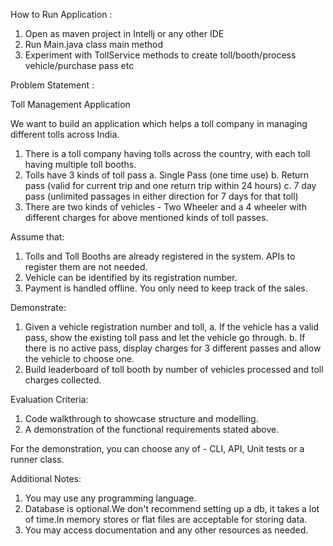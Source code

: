 How to Run Application :

1. Open as maven project in Intellj or any other IDE
2. Run Main.java class main method
3. Experiment with TollService methods to create toll/booth/process vehicle/purchase pass etc



Problem Statement :

Toll Management Application

We want to build an application which helps a toll company in managing different tolls across India.

1. There is a toll company having tolls across the country, with each toll having multiple toll booths.
2. Tolls have 3 kinds of toll pass
   a. Single Pass (one time use)
   b. Return pass (valid for current trip and one return trip within 24 hours)
   c. 7 day pass (unlimited passages in either direction for 7 days for that toll)
3. There are two kinds of vehicles - Two Wheeler and a 4 wheeler with different charges for above mentioned kinds of toll passes.

Assume that:

1. Tolls and Toll Booths are already registered in the system. APIs to register them are not needed.
2. Vehicle can be identified by its registration number.
3. Payment is handled offline. You only need to keep track of the sales.

Demonstrate:

1. Given a vehicle registration number and toll,
   a. If the vehicle has a valid pass, show the existing toll pass and let the vehicle go through.
   b. If there is no active pass, display charges for 3 different passes and allow the vehicle to choose one.
2. Build leaderboard of toll booth by number of vehicles processed and toll charges collected.

Evaluation Criteria:
1. Code walkthrough to showcase structure and modelling.
2. A demonstration of the functional requirements stated above.

For the demonstration, you can choose any of - CLI, API, Unit tests or a runner class.

Additional Notes:

1. You may use any programming language.
2. Database is optional.We don't recommend setting up a db, it takes a lot of time.In memory stores or flat files are acceptable for storing data.
3. You may access documentation and any other resources as needed.
